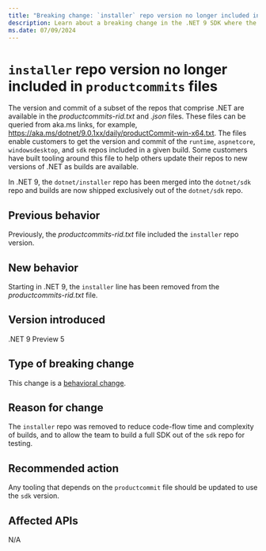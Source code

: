 ```yaml
---
title: "Breaking change: `installer` repo version no longer included in `productcommits` files"
description: Learn about a breaking change in the .NET 9 SDK where the `installer` repo commit and version are no longer included in the `productcommits` files.
ms.date: 07/09/2024
---
```

# `installer` repo version no longer included in `productcommits` files

The version and commit of a subset of the repos that comprise .NET are available in the *productcommits-rid.txt* and *.json* files. These files can be queried from aka.ms links, for example, <https://aka.ms/dotnet/9.0.1xx/daily/productCommit-win-x64.txt>. The files enable customers to get the version and commit of the `runtime`, `aspnetcore`, `windowsdesktop`, and `sdk` repos included in a given build. Some customers have built tooling around this file to help others update their repos to new versions of .NET as builds are available.

In .NET 9, the `dotnet/installer` repo has been merged into the `dotnet/sdk` repo and builds are now shipped exclusively out of the `dotnet/sdk` repo.

## Previous behavior

Previously, the *productcommits-rid.txt* file included the `installer` repo version.

## New behavior

Starting in .NET 9, the `installer` line has been removed from the *productcommits-rid.txt* file.

## Version introduced

.NET 9 Preview 5

## Type of breaking change

This change is a [behavioral change](../../categories.md#behavioral-change).

## Reason for change

The `installer` repo was removed to reduce code-flow time and complexity of builds, and to allow the team to build a full SDK out of the `sdk` repo for testing.

## Recommended action

Any tooling that depends on the `productcommit` file should be updated to use the `sdk` version.

## Affected APIs

N/A
